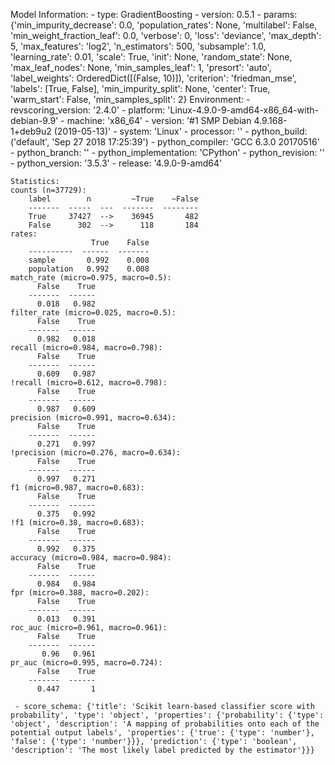 Model Information:
	 - type: GradientBoosting
	 - version: 0.5.1
	 - params: {'min_impurity_decrease': 0.0, 'population_rates': None, 'multilabel': False, 'min_weight_fraction_leaf': 0.0, 'verbose': 0, 'loss': 'deviance', 'max_depth': 5, 'max_features': 'log2', 'n_estimators': 500, 'subsample': 1.0, 'learning_rate': 0.01, 'scale': True, 'init': None, 'random_state': None, 'max_leaf_nodes': None, 'min_samples_leaf': 1, 'presort': 'auto', 'label_weights': OrderedDict([(False, 10)]), 'criterion': 'friedman_mse', 'labels': [True, False], 'min_impurity_split': None, 'center': True, 'warm_start': False, 'min_samples_split': 2}
	Environment:
	 - revscoring_version: '2.4.0'
	 - platform: 'Linux-4.9.0-9-amd64-x86_64-with-debian-9.9'
	 - machine: 'x86_64'
	 - version: '#1 SMP Debian 4.9.168-1+deb9u2 (2019-05-13)'
	 - system: 'Linux'
	 - processor: ''
	 - python_build: ('default', 'Sep 27 2018 17:25:39')
	 - python_compiler: 'GCC 6.3.0 20170516'
	 - python_branch: ''
	 - python_implementation: 'CPython'
	 - python_revision: ''
	 - python_version: '3.5.3'
	 - release: '4.9.0-9-amd64'
	
	Statistics:
	counts (n=37729):
		label        n         ~True    ~False
		-------  -----  ---  -------  --------
		True     37427  -->    36945       482
		False      302  -->      118       184
	rates:
		              True    False
		----------  ------  -------
		sample       0.992    0.008
		population   0.992    0.008
	match_rate (micro=0.975, macro=0.5):
		  False    True
		-------  ------
		  0.018   0.982
	filter_rate (micro=0.025, macro=0.5):
		  False    True
		-------  ------
		  0.982   0.018
	recall (micro=0.984, macro=0.798):
		  False    True
		-------  ------
		  0.609   0.987
	!recall (micro=0.612, macro=0.798):
		  False    True
		-------  ------
		  0.987   0.609
	precision (micro=0.991, macro=0.634):
		  False    True
		-------  ------
		  0.271   0.997
	!precision (micro=0.276, macro=0.634):
		  False    True
		-------  ------
		  0.997   0.271
	f1 (micro=0.987, macro=0.683):
		  False    True
		-------  ------
		  0.375   0.992
	!f1 (micro=0.38, macro=0.683):
		  False    True
		-------  ------
		  0.992   0.375
	accuracy (micro=0.984, macro=0.984):
		  False    True
		-------  ------
		  0.984   0.984
	fpr (micro=0.388, macro=0.202):
		  False    True
		-------  ------
		  0.013   0.391
	roc_auc (micro=0.961, macro=0.961):
		  False    True
		-------  ------
		   0.96   0.961
	pr_auc (micro=0.995, macro=0.724):
		  False    True
		-------  ------
		  0.447       1
	
	 - score_schema: {'title': 'Scikit learn-based classifier score with probability', 'type': 'object', 'properties': {'probability': {'type': 'object', 'description': 'A mapping of probabilities onto each of the potential output labels', 'properties': {'true': {'type': 'number'}, 'false': {'type': 'number'}}}, 'prediction': {'type': 'boolean', 'description': 'The most likely label predicted by the estimator'}}}

